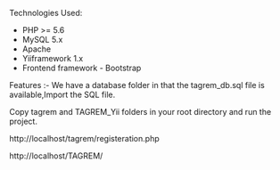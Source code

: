 
Technologies Used:
* PHP >= 5.6
* MySQL 5.x
* Apaсhe
* Yiiframework 1.x
* Frontend framework - Bootstrap

Features :-
We have a database folder in that the tagrem_db.sql file is available,Import the SQL file.

Copy tagrem and TAGREM_Yii folders in your root directory and run the project.

http://localhost/tagrem/registeration.php

http://localhost/TAGREM/
